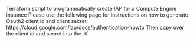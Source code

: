 Terraform script to programmatically create IAP for a Compute Engine instance
Please use the following page for instructions on how to generate Oauth2 client id and client secret:
https://cloud.google.com/iap/docs/authentication-howto
Then copy over the client id and secret into the .tf 
